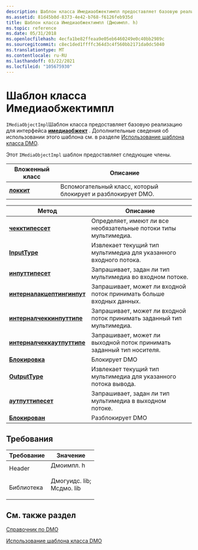 ```yaml
---
description: Шаблон класса Имедиаобжектимпл предоставляет базовую реализацию для интерфейса Имедиаобжект. Дополнительные сведения об использовании этого шаблона см. в разделе Использование шаблона класса DMO.
ms.assetid: 81d45b8d-8373-4e42-b768-f6126feb935d
title: Шаблон класса Имедиаобжектимпл (Дмоимпл. h)
ms.topic: reference
ms.date: 05/31/2018
ms.openlocfilehash: 4ecfa1be82ffeaa9e05eb6460249e0c40bb2989c
ms.sourcegitcommit: c8ec1ded1ffffc364d3c4f560bb2171da0dc5040
ms.translationtype: MT
ms.contentlocale: ru-RU
ms.lasthandoff: 03/22/2021
ms.locfileid: "105675930"
---
```

# <a name="imediaobjectimpl-class-template"></a>Шаблон класса Имедиаобжектимпл

`IMediaObjectImpl`Шаблон класса предоставляет базовую реализацию для интерфейса [**имедиаобжект**](/previous-versions/windows/desktop/api/Mediaobj/nn-mediaobj-imediaobject) . Дополнительные сведения об использовании этого шаблона см. в разделе [Использование шаблона класса DMO](using-the-dmo-class-template.md).

Этот `IMediaObjectImpl` шаблон предоставляет следующие члены.



| Вложенный класс                              | Описание                                  |
|-------------------------------------------|----------------------------------------------|
| [**локкит**](imediaobjectimpl-lockit.md) | Вспомогательный класс, который блокирует и разблокирует DMO. |



 



| Метод                                                                      | Описание                                                          |
|-----------------------------------------------------------------------------|----------------------------------------------------------------------|
| [**чекктипессет**](/previous-versions/ms807621(v=msdn.10))                     | Определяет, имеют ли все необязательные потоки типы мультимедиа. |
| [**InputType**](/previous-versions/ms807633(v=msdn.10))                             | Извлекает текущий тип мультимедиа для указанного входного потока.       |
| [**инпуттипесет**](/previous-versions/ms807638(v=msdn.10))                       | Запрашивает, задан ли тип мультимедиа во входном потоке.           |
| [**интерналакцептингинпут**](/previous-versions/ms809095(v=msdn.10))   | Запрашивает, может ли входной поток принимать больше входных данных.               |
| [**интерналчеккинпуттипе**](/previous-versions/ms809096(v=msdn.10))   | Запрашивает, может ли входной поток принимать заданный тип мультимедиа.       |
| [**интерналчеккаутпуттипе**](/previous-versions/ms809098(v=msdn.10)) | Запрашивает, может ли выходной поток принимать заданный тип носителя.      |
| [**Блокировка**](/previous-versions/ms809100(v=msdn.10))                                       | Блокирует DMO                                                        |
| [**OutputType**](/previous-versions/ms807644(v=msdn.10))                           | Извлекает текущий тип мультимедиа для указанного потока вывода.      |
| [**аутпуттипесет**](/previous-versions/ms807649(v=msdn.10))                     | Запрашивает, задан ли тип мультимедиа в выходном потоке.          |
| [**Блокирован**](/previous-versions/ms809101(v=msdn.10))                                   | Разблокирует DMO                                                      |



 

## <a name="requirements"></a>Требования



| Требование | Значение |
|--------------------|----------------------------------------------------------------------------------------------------------------------------------------------------------|
| Header<br/>  | <dl> <dt>Дмоимпл. h</dt> </dl>                                                                     |
| Библиотека<br/> | <dl> <dt>Дмогуидс. lib; </dt> <dt>Мсдмо. lib</dt> </dl> |



## <a name="see-also"></a>См. также раздел

<dl> <dt>

[Справочник по DMO](dmo-reference.md)
</dt> <dt>

[Использование шаблона класса DMO](using-the-dmo-class-template.md)
</dt> </dl>

 

 
